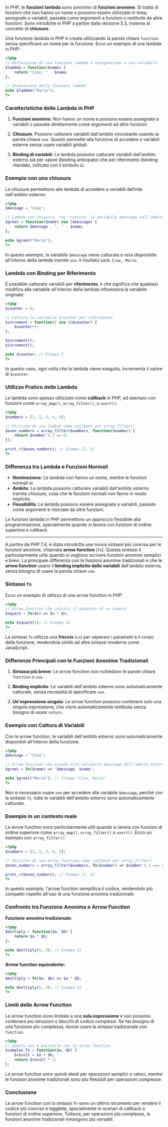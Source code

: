In PHP, le **funzioni lambda** sono sinonimo di **funzioni anonime**. Si tratta di funzioni che non hanno un nome e possono essere utilizzate in linea, assegnate a variabili, passate come argomenti a funzioni o restituite da altre funzioni. Sono introdotte in PHP a partire dalla versione 5.3, insieme al concetto di **chiusure**.

Una funzione lambda in PHP è creata utilizzando la parola chiave `function` senza specificare un nome per la funzione. Ecco un esempio di una lambda in PHP:

```php
<?php
// Definizione di una funzione lambda e assegnazione a una variabile
$lambda = function($name) {
    return "Ciao, " . $name;
};

// Invocazione della funzione lambda
echo $lambda("Mario");
?>
```

### Caratteristiche delle Lambda in PHP

1. **Funzioni anonime**: Non hanno un nome e possono essere assegnate a variabili o passate direttamente come argomenti ad altre funzioni.
   
2. **Chiusure**: Possono catturare variabili dall'ambito circostante usando la parola chiave `use`. Questo permette alla funzione di accedere a variabili esterne senza usare variabili globali.

3. **Binding di variabili**: Le lambda possono catturare variabili dall'ambito esterno sia per valore (binding anticipato) che per riferimento (binding ritardato, indicato con il simbolo `&`).

### Esempio con una chiusura

Le chiusure permettono alle lambda di accedere a variabili definite nell'ambito esterno:

```php
<?php
$message = "Ciao";

// Lambda con chiusura, che "cattura" la variabile $message dall'ambito esterno
$greet = function($name) use ($message) {
    return $message . ", " . $name;
};

echo $greet("Mario");
?>
```

In questo esempio, la variabile `$message` viene catturata e resa disponibile all'interno della lambda tramite `use`. Il risultato sarà: `Ciao, Mario`.

### Lambda con Binding per Riferimento

È possibile catturare variabili per **riferimento**, il che significa che qualsiasi modifica alla variabile all'interno della lambda influenzerà la variabile originale:

```php
<?php
$counter = 0;

// Cattura la variabile $counter per riferimento
$increment = function() use (&$counter) {
    $counter++;
};

$increment();
$increment();

echo $counter; // Stampa 2
?>
```

In questo caso, ogni volta che la lambda viene eseguita, incrementa il valore di `$counter`.

### Utilizzo Pratico delle Lambda

Le lambda sono spesso utilizzate come **callback** in PHP, ad esempio con funzioni come `array_map()`, `array_filter()`, o `usort()`:

```php
<?php
$numbers = [1, 2, 3, 4, 5];

// Utilizzo di una lambda come callback per array_filter()
$even_numbers = array_filter($numbers, function($number) {
    return $number % 2 == 0;
});

print_r($even_numbers); // Stampa [2, 4]
?>
```

### Differenza tra Lambda e Funzioni Normali

- **Nominazione**: Le lambda non hanno un nome, mentre le funzioni normali sì.
- **Ambito**: Le lambda possono catturare variabili dall'ambito esterno tramite chiusure, cosa che le funzioni normali non fanno in modo implicito.
- **Flessibilità**: Le lambda possono essere assegnate a variabili, passate come argomenti e ritornate da altre funzioni.

Le funzioni lambda in PHP permettono un approccio flessibile alla programmazione, specialmente quando si lavora con funzioni di ordine superiore e callback.

---

A partire da PHP 7.4, è stata introdotta una nuova sintassi più concisa per le funzioni anonime, chiamata **arrow function** (`fn`). Questa sintassi è particolarmente utile quando si vogliono scrivere funzioni anonime semplici e brevi. La principale differenza con le funzioni anonime tradizionali è che le **arrow function** usano il **binding implicito delle variabili** dall'ambito esterno, senza bisogno di usare la parola chiave `use`.

### Sintassi `fn`

Ecco un esempio di utilizzo di una arrow function in PHP:

```php
<?php
// Arrow function che calcola il quadrato di un numero
$square = fn($n) => $n * $n;

echo $square(5); // Stampa 25
?>
```

La sintassi `fn` utilizza una **freccia** (`=>`) per separare i parametri e il corpo della funzione, rendendola simile ad altre sintassi moderne come JavaScript.

### Differenze Principali con le Funzioni Anonime Tradizionali

1. **Sintassi più breve**: Le arrow function non richiedono le parole chiave `function` o `use`.
   
2. **Binding implicito**: Le variabili dell'ambito esterno sono automaticamente catturate, senza necessità di specificare `use`.

3. **Un'espressione singola**: Le arrow function possono contenere solo una singola espressione, che viene automaticamente restituita senza bisogno di usare `return`.

### Esempio con Cattura di Variabili

Con le arrow function, le variabili dell'ambito esterno sono automaticamente disponibili all'interno della funzione:

```php
<?php
$message = "Ciao";

// Arrow function che accede alla variabile $message dall'ambito esterno
$greet = fn($name) => "$message, $name";

echo $greet("Mario"); // Stampa "Ciao, Mario"
?>
```

Non è necessario usare `use` per accedere alla variabile `$message`, perché con la sintassi `fn`, tutte le variabili dell'ambito esterno sono automaticamente catturate.

### Esempio in un contesto reale

Le arrow function sono particolarmente utili quando si lavora con funzioni di ordine superiore come `array_map()`, `array_filter()` o `usort()`. Ecco un esempio con `array_filter()`:

```php
<?php
$numbers = [1, 2, 3, 4, 5];

// Utilizzo di una arrow function come callback per array_filter()
$even_numbers = array_filter($numbers, fn($number) => $number % 2 === 0);

print_r($even_numbers); // Stampa [2, 4]
?>
```

In questo esempio, l'arrow function semplifica il codice, rendendolo più compatto rispetto all'uso di una funzione anonima tradizionale.

### Confronto tra Funzione Anonima e Arrow Function

**Funzione anonima tradizionale:**

```php
<?php
$multiply = function($a, $b) {
    return $a * $b;
};

echo $multiply(5, 3); // Stampa 15
?>
```

**Arrow function equivalente:**

```php
<?php
$multiply = fn($a, $b) => $a * $b;

echo $multiply(5, 3); // Stampa 15
?>
```

### Limiti delle Arrow Function

Le arrow function sono limitate a una **sola espressione** e non possono contenere più istruzioni o blocchi di codice complessi. Se hai bisogno di una funzione più complessa, dovrai usare la sintassi tradizionale con `function`.

```php
<?php
// Questo non è possibile con le arrow function
$complex_fn = function($a, $b) {
    $result = $a + $b;
    return $result * 2;
};
```

Le arrow function sono quindi ideali per operazioni semplici e veloci, mentre le funzioni anonime tradizionali sono più flessibili per operazioni complesse.

### Conclusione

Le arrow function con la sintassi `fn` sono un ottimo strumento per rendere il codice più conciso e leggibile, specialmente in scenari di callback o funzioni di ordine superiore. Tuttavia, per operazioni più complesse, le funzioni anonime tradizionali rimangono più versatili.